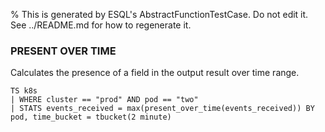 % This is generated by ESQL's AbstractFunctionTestCase. Do not edit it. See ../README.md for how to regenerate it.

### PRESENT OVER TIME
Calculates the presence of a field in the output result over time range.

```esql
TS k8s
| WHERE cluster == "prod" AND pod == "two"
| STATS events_received = max(present_over_time(events_received)) BY pod, time_bucket = tbucket(2 minute)
```
